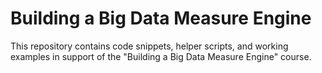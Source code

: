# Building a Big Data Measure Engine

This repository contains code snippets, helper scripts, and working examples in support of the "Building a Big Data Measure Engine" course.

